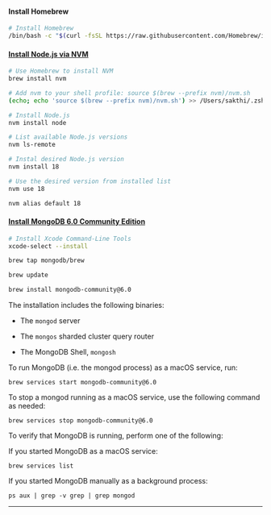 #### Install Homebrew

```sh
# Install Homebrew
/bin/bash -c "$(curl -fsSL https://raw.githubusercontent.com/Homebrew/install/master/install.sh)"
```

#### [Install Node.js via NVM](https://collabnix.com/how-to-install-and-configure-nvm-on-mac-os/)

```sh
# Use Homebrew to install NVM
brew install nvm

# Add nvm to your shell profile: source $(brew --prefix nvm)/nvm.sh
(echo; echo 'source $(brew --prefix nvm)/nvm.sh') >> /Users/sakthi/.zshrc

# Install Node.js
nvm install node

# List available Node.js versions
nvm ls-remote

# Instal desired Node.js version
nvm install 18

# Use the desired version from installed list
nvm use 18

nvm alias default 18

````

#### [Install MongoDB 6.0 Community Edition](https://www.mongodb.com/docs/manual/tutorial/install-mongodb-on-os-x/)

```sh
# Install Xcode Command-Line Tools
xcode-select --install

brew tap mongodb/brew

brew update

brew install mongodb-community@6.0
```

The installation includes the following binaries:

- The `mongod` server

- The `mongos` sharded cluster query router

- The MongoDB Shell, `mongosh`

To run MongoDB (i.e. the mongod process) as a macOS service, run:

`brew services start mongodb-community@6.0`

To stop a mongod running as a macOS service, use the following command as needed:

`brew services stop mongodb-community@6.0`

To verify that MongoDB is running, perform one of the following:

If you started MongoDB as a macOS service:

`brew services list`

If you started MongoDB manually as a background process:

`ps aux | grep -v grep | grep mongod`

---



